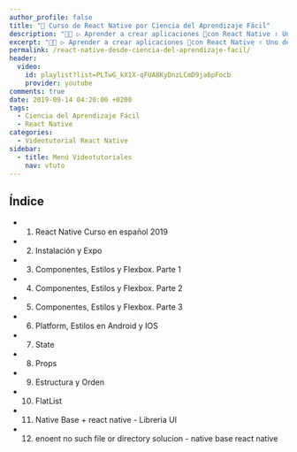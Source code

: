 ```yaml
---
author_profile: false
title: "🥇 Curso de React Native por Ciencia del Aprendizaje Fácil"
description: "👨‍💻 ▷ Aprender a crear aplicaciones 📲con React Native ✌️ Uno de los frameworks más importantes de creación de aplicaciones móviles nativas ⭐️"
excerpt: "👨‍💻 ▷ Aprender a crear aplicaciones 📲con React Native ✌️ Uno de los frameworks más importantes de creación de aplicaciones móviles nativas ⭐️"
permalink: /react-native-desde-ciencia-del-aprendizaje-facil/
header:
  video:
    id: playlist?list=PLTwG_kX1X-qFUA8KyDnzLCmD9ja6pFocb
    provider: youtube
comments: true
date: 2019-09-14 04:20:00 +0200
tags:
  - Ciencia del Aprendizaje Fácil
  - React Native
categories:
  - Videotutorial React Native
sidebar:
  - title: Menú Videotutoriales
    nav: vtuto
---
```


## &Iacute;ndice
- 1. React Native Curso en español 2019
- 2. Instalación y Expo
- 3. Componentes, Estilos y Flexbox. Parte 1
- 4. Componentes, Estilos y Flexbox. Parte 2
- 5. Componentes, Estilos y Flexbox. Parte 3
- 6. Platform, Estilos en Android y IOS
- 7. State
- 8. Props
- 9. Estructura y Orden
- 10. FlatList
- 11. Native Base + react native - Libreria UI
- 12. enoent no such file or directory solucion - native base react native